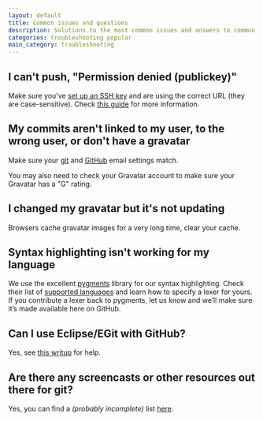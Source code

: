 ```yaml
---
layout: default
title: Common issues and questions
description: Solutions to the most common issues and answers to common questions
categories: troubleshooting popular
main_category: troubleshooting
---
```


I can't push, "Permission denied (publickey)"
---------------------------------------------

Make sure you've [set up an SSH key](/key-setup-redirect) and are using the correct URL (they are case-sensitive).  Check [this guide](/troubleshooting-ssh) for more information.

My commits aren't linked to my user, to the wrong user, or don't have a gravatar
-----------------------------------------------------------------------------------

Make sure your [git](/git-email-settings) and [GitHub](https://github.com/account#email_bucket) email settings match.

You may also need to check your Gravatar account to make sure your Gravatar has a "G" rating.

I changed my gravatar but it's not updating
-------------------------------------------

Browsers cache gravatar images for a very long time, clear your cache.

Syntax highlighting isn't working for my language
-------------------------------------------------

We use the excellent [pygments](http://pygments.org/) library for our syntax highlighting. Check their list of [supported languages](http://pygments.org/languages/) and learn how to specify a lexer for yours. If you contribute a lexer back to pygments, let us know and we’ll make sure it’s made available here on GitHub.

Can I use Eclipse/EGit with GitHub?
-----------------------------------

Yes, see [this writup](http://gist.github.com/423316) for help.

Are there any screencasts or other resources out there for git?
---------------------------------------------------------------

Yes, you can find a *(probably incomplete)* list [here](http://gist.github.com/423320).
